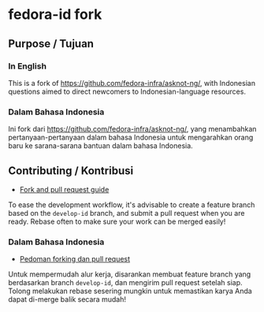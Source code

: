# fedora-id fork

## Purpose / Tujuan
### In English

This is a fork of <https://github.com/fedora-infra/asknot-ng/>, with
Indonesian questions aimed to direct newcomers to Indonesian-language
resources.

### Dalam Bahasa Indonesia

Ini fork dari <https://github.com/fedora-infra/asknot-ng/>, yang
menambahkan pertanyaan-pertanyaan dalam bahasa Indonesia untuk
mengarahkan orang baru ke sarana-sarana bantuan dalam bahasa
Indonesia.

## Contributing / Kontribusi

* [Fork and pull request guide][patches]

To ease the development workflow, it's advisable to create a feature
branch based on the `develop-id` branch, and submit a pull request
when you are ready. Rebase often to make sure your work can be merged
easily!

### Dalam Bahasa Indonesia

* [Pedoman forking dan pull request][patches]

Untuk mempermudah alur kerja, disarankan membuat feature branch yang
berdasarkan branch `develop-id`, dan mengirim pull request setelah
siap. Tolong melakukan rebase sesering mungkin untuk memastikan karya
Anda dapat di-merge balik secara mudah!

[patches]: https://help.github.com/articles/editing-files-in-another-user-s-repository/

